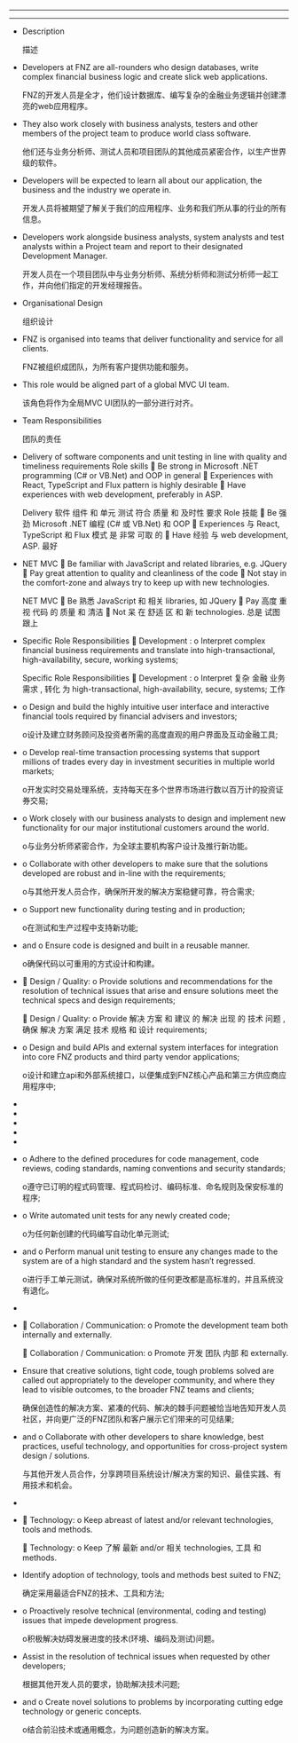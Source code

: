 ****





****

- Description

  描述

- Developers at FNZ are all-rounders who design databases, write complex financial business logic and create slick web applications.

  FNZ的开发人员是全才，他们设计数据库、编写复杂的金融业务逻辑并创建漂亮的web应用程序。

- They also work closely with business analysts, testers and other members of the project team to produce world class software.

  他们还与业务分析师、测试人员和项目团队的其他成员紧密合作，以生产世界级的软件。

- Developers will be expected to learn all about our application, the business and the industry we operate in.

  开发人员将被期望了解关于我们的应用程序、业务和我们所从事的行业的所有信息。

- Developers work alongside business analysts, system analysts and test analysts within a Project team and report to their designated Development Manager.

  开发人员在一个项目团队中与业务分析师、系统分析师和测试分析师一起工作，并向他们指定的开发经理报告。

- Organisational Design

  组织设计

- FNZ is organised into teams that deliver functionality and service for all clients.

  FNZ被组织成团队，为所有客户提供功能和服务。

- This role would be aligned part of a global MVC UI team.

  该角色将作为全局MVC UI团队的一部分进行对齐。

- Team Responsibilities

  团队的责任

- Delivery of software components and unit testing in line with quality and timeliness requirements Role skills  Be strong in Microsoft .NET programming (C# or VB.Net) and OOP in general  Experiences with React, TypeScript and Flux pattern is highly desirable  Have experiences with web development, preferably in ASP.

  Delivery 软件 组件 和 单元 测试 符合 质量 和 及时性 要求 Role 技能  Be 强劲 Microsoft .NET 编程 (C# 或 VB.Net) 和 OOP  Experiences 与 React, TypeScript 和 Flux 模式 是 非常 可取 的  Have 经验 与 web development, ASP. 最好

- NET MVC  Be familiar with JavaScript and related libraries, e.g. JQuery  Pay great attention to quality and cleanliness of the code  Not stay in the comfort-zone and always try to keep up with new technologies.

  NET MVC  Be 熟悉 JavaScript 和 相关 libraries, 如 JQuery  Pay 高度 重视 代码 的 质量 和 清洁  Not 呆 在 舒适 区 和 新 technologies. 总是 试图 跟上

- Specific Role Responsibilities  Development : o Interpret complex financial business requirements and translate into high-transactional, high-availability, secure, working systems;

  Specific Role Responsibilities  Development : o Interpret 复杂 金融 业务 需求 , 转化 为 high-transactional, high-availability, secure, systems; 工作

- o Design and build the highly intuitive user interface and interactive financial tools required by financial advisers and investors;

  o设计及建立财务顾问及投资者所需的高度直观的用户界面及互动金融工具;

- o Develop real-time transaction processing systems that support millions of trades every day in investment securities in multiple world markets;

  o开发实时交易处理系统，支持每天在多个世界市场进行数以百万计的投资证券交易;

- o Work closely with our business analysts to design and implement new functionality for our major institutional customers around the world.

  o与业务分析师紧密合作，为全球主要机构客户设计及推行新功能。

- o Collaborate with other developers to make sure that the solutions developed are robust and in-line with the requirements;

  o与其他开发人员合作，确保所开发的解决方案稳健可靠，符合需求;

- o Support new functionality during testing and in production;

  o在测试和生产过程中支持新功能;

- and o Ensure code is designed and built in a reusable manner.

  o确保代码以可重用的方式设计和构建。

-  Design / Quality: o Provide solutions and recommendations for the resolution of technical issues that arise and ensure solutions meet the technical specs and design requirements;

   Design / Quality: o Provide 解决 方案 和 建议 的 解决 出现 的 技术 问题 , 确保 解决 方案 满足 技术 规格 和 设计 requirements;

- o Design and build APIs and external system interfaces for integration into core FNZ products and third party vendor applications;

  o设计和建立api和外部系统接口，以便集成到FNZ核心产品和第三方供应商应用程序中;

- 

  

- 

  

- 

  

- 

  

- 

  

- o Adhere to the defined procedures for code management, code reviews, coding standards, naming conventions and security standards;

  o遵守已订明的程式码管理、程式码检讨、编码标准、命名规则及保安标准的程序;

- o Write automated unit tests for any newly created code;

  o为任何新创建的代码编写自动化单元测试;

- and o Perform manual unit testing to ensure any changes made to the system are of a high standard and the system hasn’t regressed.

  o进行手工单元测试，确保对系统所做的任何更改都是高标准的，并且系统没有退化。

- 

  

-  Collaboration / Communication: o Promote the development team both internally and externally.

   Collaboration / Communication: o Promote 开发 团队 内部 和 externally.

- Ensure that creative solutions, tight code, tough problems solved are called out appropriately to the developer community, and where they lead to visible outcomes, to the broader FNZ teams and clients;

  确保创造性的解决方案、紧凑的代码、解决的棘手问题被恰当地告知开发人员社区，并向更广泛的FNZ团队和客户展示它们带来的可见结果;

- and o Collaborate with other developers to share knowledge, best practices, useful technology, and opportunities for cross-project system design / solutions.

  与其他开发人员合作，分享跨项目系统设计/解决方案的知识、最佳实践、有用技术和机会。

- 

  

-  Technology: o Keep abreast of latest and/or relevant technologies, tools and methods.

   Technology: o Keep 了解 最新 and/or 相关 technologies, 工具 和 methods.

- Identify adoption of technology, tools and methods best suited to FNZ;

  确定采用最适合FNZ的技术、工具和方法;

- o Proactively resolve technical (environmental, coding and testing) issues that impede development progress.

  o积极解决妨碍发展进度的技术(环境、编码及测试)问题。

- Assist in the resolution of technical issues when requested by other developers;

  根据其他开发人员的要求，协助解决技术问题;

- and o Create novel solutions to problems by incorporating cutting edge technology or generic concepts.

  o结合前沿技术或通用概念，为问题创造新的解决方案。